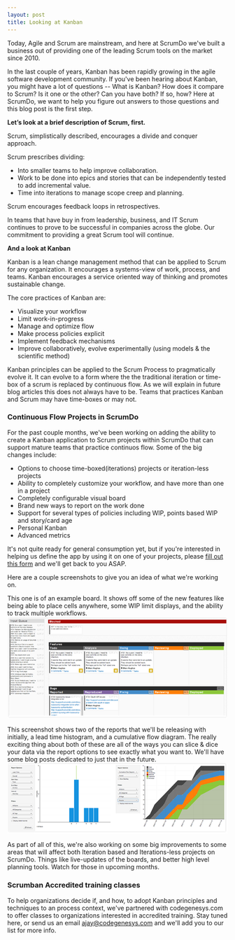 ```yaml
---
layout: post
title: Looking at Kanban
---
```


Today, Agile and Scrum are mainstream, and here at ScrumDo we've built a business out of providing one of the leading Scrum tools on the market since 2010.

In the last couple of years, Kanban has been rapidly growing in the agile software development community. If you've been hearing about Kanban, you might have a lot of questions -- What is Kanban?  How does it compare to Scrum?  Is it one or the other?  Can you have both?  If so, how?  Here at ScrumDo, we want to help you figure out answers to those questions and this blog post is the first step.

**Let’s look at a brief description of Scrum, first.**

Scrum, simplistically described, encourages a divide and conquer approach. 

Scrum prescribes dividing:
- Into smaller teams to help improve collaboration. 
- Work to be done into epics and stories that can be independently tested to add incremental value.
- Time into iterations to manage scope creep and planning.

Scrum encourages feedback loops in retrospectives.

In teams that have buy in from leadership, business, and IT Scrum continues to prove to be successful in companies across the globe.  Our commitment to providing a great Scrum tool will continue.

**And a look at Kanban**

Kanban is a lean change management method that can be applied to Scrum for any organization. 
It encourages a systems-view of work, process, and teams.  Kanban encourages a service oriented way of thinking and promotes sustainable change.

The core practices of Kanban are:
- Visualize your workflow
- Limit work-in-progress
- Manage and optimize flow
- Make process policies explicit
- Implement feedback mechanisms
- Improve collaboratively, evolve experimentally (using models & the scientific method)

Kanban principles can be applied to the Scrum Process to pragmatically evolve it. It can evolve to a form where the the traditional iteration or time-box of a scrum is replaced by continuous flow. As we will explain in future blog articles this does not always have to be. Teams that practices Kanban and Scrum may have time-boxes or may not. 

### Continuous Flow Projects in ScrumDo

For the past couple months, we've been working on adding the ability to create a Kanban application to Scrum projects within ScrumDo that can support mature teams that practice continuos flow.  Some of the big changes include:

* Options to choose time-boxed(iterations) projects or iteration-less projects
* Ability to completely customize your workflow, and have more than one in a project
* Completely configurable visual board
* Brand new ways to report on the work done
* Support for several types of policies including WIP, points based WIP and story/card age
* Personal Kanban
* Advanced metrics

It's not quite ready for general consumption yet, but if you're interested in helping us define the app by using it on one of your projects, please [fill out this form](http://www.scrumdo.com/forms/kanbanize/) and we'll get back to you ASAP.

Here are a couple screenshots to give you an idea of what we're working on.

This one is of an example board.  It shows off some of the new features like being able to place cells anywhere, some WIP limit displays, and the ability to track multiple workflows.
![Kanban Board](/images/blog/kanbanexampleboard.png)

This screenshot shows two of the reports that we'll be releasing with initially, a lead time histogram, and a cumulative flow diagram.  The really exciting thing about both of these are all of the ways you can slice & dice your data via the report options to see exactly what you want to.  We'll have some blog posts dedicated to just that in the future.
![Kanban Reports](/images/blog/kanbanreports.png)


As part of all of this, we're also working on some big improvements to some areas that will affect both Iteration based and Iterations-less projects on ScrumDo.  Things like live-updates of the boards, and better high level planning tools.  Watch for those in upcoming months.


### Scrumban Accredited training classes

To help organizations decide if, and how, to adopt Kanban principles and techniques to an process context, we've partnered with codegenesys.com to offer classes to organizations interested in accredited training.  Stay tuned here, or send us an email [ajay@codegenesys.com](mailto:ajay@codegenesys.com) and we'll add you to our list for more info.



